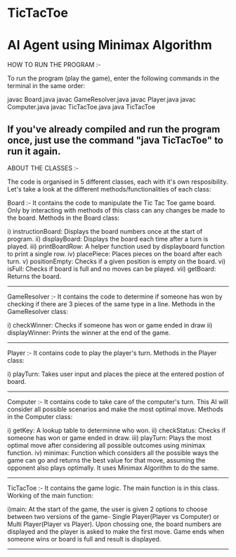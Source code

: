 # TicTacToe
# AI Agent using Minimax Algorithm

HOW TO RUN THE PROGRAM :-

To run the program (play the game), enter the following commands in the terminal in the same order:

javac Board.java
javac GameResolver.java
javac Player.java
javac Computer.java
javac TicTacToe.java
java TicTacToe

If you've already compiled and run the program once, just use the command "java TicTacToe" to run it again.
-------------------------------------------------------------------------------------------------------------

ABOUT THE CLASSES :-

The code is organised in 5 different classes, each with it's own resposibility. Let's take a look at the
different methods/functionalities of each class:

Board :- It contains the code to manipulate the Tic Tac Toe game board. Only by interacting with methods of 
this class can any changes be made to the board. Methods in the Board class:

i) instructionBoard: Displays the board numbers once at the start of program.
ii) displayBoard: Displays the board each time after a turn is played.
iii) printBoardRow: A helper function used by displayboard function to print a single row.
iv) placePiece: Places pieces on the board after each turn.
v) positionEmpty: Checks if a given position is empty on the board.
vi) isFull: Checks if board is full and no moves can be played.
vii) getBoard: Returns the board.

************

GameResolver :- It contains the code to determine if someone has won by checking if there are 3 pieces of the 
same type in a line. Methods in the GameResolver class:

i) checkWinner: Checks if someone has won or game ended in draw 
ii) displayWinner: Prints the winner at the end of the game.

************

Player :- It contains code to play the player's turn. Methods in the Player class:

i) playTurn: Takes user input and places the piece at the entered postion of board.

************

Computer :- It contains code to take care of the computer's turn. This AI will consider all possible scenarios 
and make the most optimal move. Methods in the Computer class:

i) getKey: A lookup table to determinne who won.
ii) checkStatus: Checks if someone has won or game ended in draw.
iii) playTurn: Plays the most optimal move after considering all possible outcomes using minimax function.
iv) minimax: Function which considers all the possible ways the game can go and returns the best value for that 
move, assuming the opponent also plays optimally. It uses Minimax Algorithm to do the same.

************

TicTacToe :- It contains the game logic. The main function is in this class. Working of the main function:

i)main: At the start of the game, the user is given 2 options to choose between two versions of the game- 
Single Player(Player vs Computer) or Multi Player(Player vs Player). Upon chossing one, the board numbers are
displayed and the player is asked to make the first move. Game ends when someone wins or board is full and 
result is displayed.


--------------------------------------------------------------------------------------------------------------


